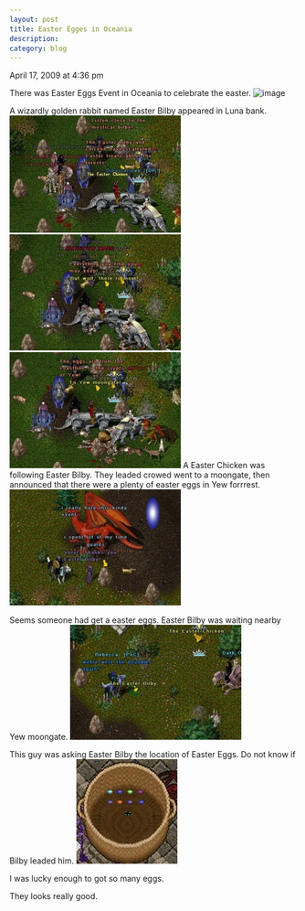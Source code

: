 ```yaml
---
layout: post
title: Easter Egges in Oceania
description: 
category: blog
---
```

April 17, 2009 at 4:36 pm 
 
There was Easter Eggs Event in Oceania to celebrate the easter.
![image](/images/blog/uo_easter_egg_01.jpg)

A wizardly golden rabbit named Easter Bilby appeared in Luna bank.
![image](/images/blog/uo_easter_egg_02.jpg)
![image](/images/blog/uo_easter_egg_03.jpg)
![image](/images/blog/uo_easter_egg_04.jpg)
A Easter Chicken was following Easter Bilby. They leaded crowed went to a moongate, then announced that there were a plenty of easter eggs in Yew forrrest.
![image](/images/blog/uo_easter_egg_05.jpg)

Seems someone had get a easter eggs. Easter Bilby was waiting nearby Yew moongate.
![image](/images/blog/uo_easter_egg_06.jpg)

This guy was asking Easter Bilby the location of Easter Eggs. Do not know if  Bilby leaded him.
![image](/images/blog/uo_easter_egg_07.jpg)

I was lucky enough to got so many eggs.

They looks really good.